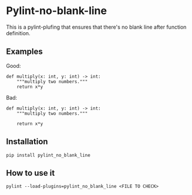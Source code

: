 # Pylint-no-blank-line
This is a pylint-plufing that ensures that there's no blank line after function definition.

## Examples
Good:

```
def multiply(x: int, y: int) -> int:
    """multiply two numbers."""
    return x*y
```
Bad:
```
def multiply(x: int, y: int) -> int:
    """multiply two numbers."""

    return x*y
```
## Installation
```
pip install pylint_no_blank_line
```
## How to use it

```
pylint --load-plugins=pylint_no_blank_line <FILE TO CHECK>
```
